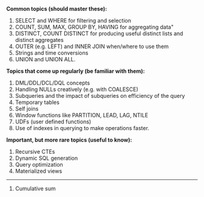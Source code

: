 **Common topics (should master these):**
1. SELECT and WHERE for filtering and selection
2. COUNT, SUM, MAX, GROUP BY, HAVING for aggregating data"
3. DISTINCT, COUNT DISTINCT for producing useful distinct lists and distinct aggregates
4. OUTER (e.g. LEFT) and INNER JOIN when/where to use them
5. Strings and time conversions
6. UNION and UNION ALL.

**Topics that come up regularly (be familiar with them):**
1. DML/DDL/DCL/DQL concepts
2. Handling NULLs creatively (e.g. with COALESCE)
3. Subqueries and the impact of subqueries on efficiency of the query
4. Temporary tables
5. Self joins
6. Window functions like PARTITION, LEAD, LAG, NTILE
7. UDFs (user defined functions)
8. Use of indexes in querying to make operations faster.

**Important, but more rare topics (useful to know):**
1. Recursive CTEs
2. Dynamic SQL generation
3. Query optimization
4. Materialized views

--------------------

1. Cumulative sum 
